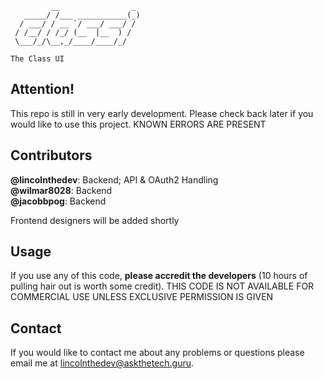 ```
         __                _ 
   _____/ /___ ___________(_)
  / ___/ / __ `/ ___/ ___/ / 
 / /__/ / /_/ (__  |__  ) /  
 \___/_/\__,_/____/____/_/   

```
```
The Class UI
```

## Attention!
This repo is still in very early development. Please check back later if you would like to use this project. KNOWN ERRORS ARE PRESENT

## Contributors
**@lincolnthedev**: Backend; API & OAuth2 Handling<br>
**@wilmar8028**: Backend<br>
**@jacobbpog**: Backend

Frontend designers will be added shortly

## Usage
If you use any of this code, **please accredit the developers** (10 hours of pulling hair out is worth some credit). THIS CODE IS NOT AVAILABLE FOR COMMERCIAL USE UNLESS EXCLUSIVE PERMISSION IS GIVEN

## Contact
If you would like to contact me about any problems or questions please email me at [lincolnthedev@askthetech.guru](mailto:lincolnthedev@askthetech.guru).
